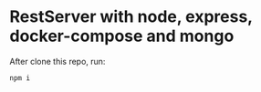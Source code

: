 # RestServer with node, express, docker-compose and mongo

After clone this repo, run:

```sh
npm i
```
